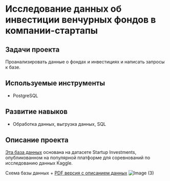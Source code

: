 # Исследование данных об инвестиции венчурных фондов в компании-стартапы

## Задачи проекта
Проанализировать данные о фондах и инвестициях и написать запросы к базе.

## Используемые инструменты
- PostgreSQL

## Развитие навыков
- Обработка данных, выгрузка данных, SQL

## Описание проекта

[Эта база данных](https://www.kaggle.com/datasets/justinas/startup-investments) основана на датасете Startup Investments, опубликованном на популярной платформе для соревнований по исследованию данных Kaggle.

Схема базы данных  + [PDF версия с описанием данных](https://code.s3.yandex.net/SQL%20for%20data%20and%20analytics/ER/basic_sql_project.pdf)
![Image (3)](https://github.com/Dejetins/yandex_praktikum/assets/44256177/ca9a1586-9333-442e-a24e-9c8d852d9ccb)

